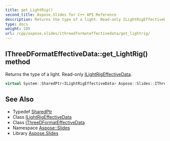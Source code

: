 ```yaml
---
title: get_LightRig()
second_title: Aspose.Slides for C++ API Reference
description: Returns the type of a light. Read-only ILightRigEffectiveData.
type: docs
weight: 105
url: /cpp/aspose.slides/ithreedformateffectivedata/get_lightrig/
---
```

## IThreeDFormatEffectiveData::get_LightRig() method


Returns the type of a light. Read-only [ILightRigEffectiveData](../../ilightrigeffectivedata/).

```cpp
virtual System::SharedPtr<ILightRigEffectiveData> Aspose::Slides::IThreeDFormatEffectiveData::get_LightRig()=0
```

## See Also

* Typedef [SharedPtr](../../system/sharedptr/)
* Class [ILightRigEffectiveData](../ilightrigeffectivedata/)
* Class [IThreeDFormatEffectiveData](./)
* Namespace [Aspose::Slides](../)
* Library [Aspose.Slides](../../)